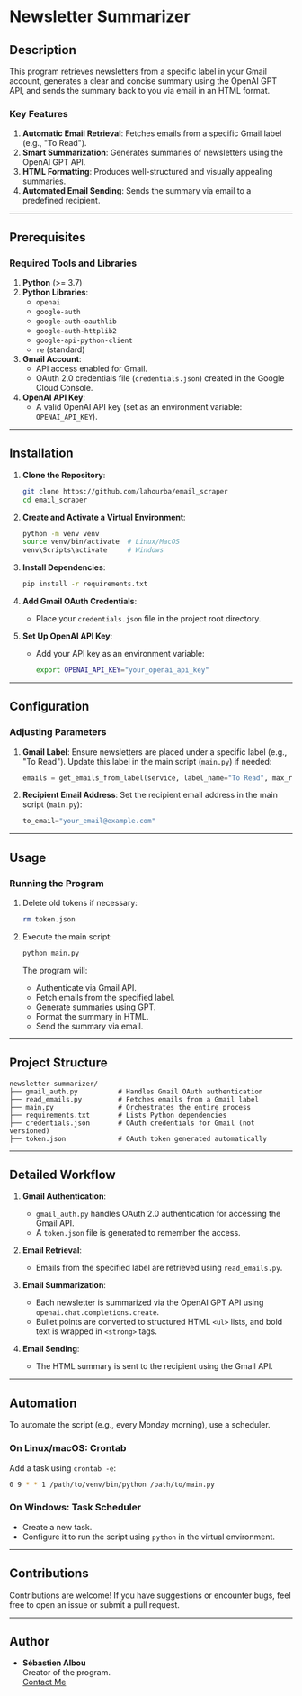 # Newsletter Summarizer

## Description

This program retrieves newsletters from a specific label in your Gmail account, generates a clear and concise summary using the OpenAI GPT API, and sends the summary back to you via email in an HTML format.

### Key Features

1. **Automatic Email Retrieval**: Fetches emails from a specific Gmail label (e.g., "To Read").
2. **Smart Summarization**: Generates summaries of newsletters using the OpenAI GPT API.
3. **HTML Formatting**: Produces well-structured and visually appealing summaries.
4. **Automated Email Sending**: Sends the summary via email to a predefined recipient.

---

## Prerequisites

### Required Tools and Libraries

1. **Python** (>= 3.7)
2. **Python Libraries**:
   - `openai`
   - `google-auth`
   - `google-auth-oauthlib`
   - `google-auth-httplib2`
   - `google-api-python-client`
   - `re` (standard)
3. **Gmail Account**:
   - API access enabled for Gmail.
   - OAuth 2.0 credentials file (`credentials.json`) created in the Google Cloud Console.
4. **OpenAI API Key**:
   - A valid OpenAI API key (set as an environment variable: `OPENAI_API_KEY`).

---

## Installation

1. **Clone the Repository**:
   ```bash
   git clone https://github.com/lahourba/email_scraper
   cd email_scraper
   ```

2. **Create and Activate a Virtual Environment**:
   ```bash
   python -m venv venv
   source venv/bin/activate  # Linux/MacOS
   venv\Scripts\activate     # Windows
   ```

3. **Install Dependencies**:
   ```bash
   pip install -r requirements.txt
   ```

4. **Add Gmail OAuth Credentials**:
   - Place your `credentials.json` file in the project root directory.

5. **Set Up OpenAI API Key**:
   - Add your API key as an environment variable:
     ```bash
     export OPENAI_API_KEY="your_openai_api_key"
     ```

---

## Configuration

### Adjusting Parameters

1. **Gmail Label**: Ensure newsletters are placed under a specific label (e.g., "To Read"). Update this label in the main script (`main.py`) if needed:

   ```python
   emails = get_emails_from_label(service, label_name="To Read", max_results=20)
   ```

2. **Recipient Email Address**: Set the recipient email address in the main script (`main.py`):

   ```python
   to_email="your_email@example.com"
   ```

---

## Usage

### Running the Program

1. Delete old tokens if necessary:
   ```bash
   rm token.json
   ```

2. Execute the main script:
   ```bash
   python main.py
   ```

   The program will:
   - Authenticate via Gmail API.
   - Fetch emails from the specified label.
   - Generate summaries using GPT.
   - Format the summary in HTML.
   - Send the summary via email.

---

## Project Structure

```
newsletter-summarizer/
├── gmail_auth.py          # Handles Gmail OAuth authentication
├── read_emails.py         # Fetches emails from a Gmail label
├── main.py                # Orchestrates the entire process
├── requirements.txt       # Lists Python dependencies
├── credentials.json       # OAuth credentials for Gmail (not versioned)
├── token.json             # OAuth token generated automatically
```

---

## Detailed Workflow

1. **Gmail Authentication**:
   - `gmail_auth.py` handles OAuth 2.0 authentication for accessing the Gmail API.
   - A `token.json` file is generated to remember the access.

2. **Email Retrieval**:
   - Emails from the specified label are retrieved using `read_emails.py`.

3. **Email Summarization**:
   - Each newsletter is summarized via the OpenAI GPT API using `openai.chat.completions.create`.
   - Bullet points are converted to structured HTML `<ul>` lists, and bold text is wrapped in `<strong>` tags.

4. **Email Sending**:
   - The HTML summary is sent to the recipient using the Gmail API.

---

## Automation

To automate the script (e.g., every Monday morning), use a scheduler.

### On Linux/macOS: Crontab

Add a task using `crontab -e`:

```bash
0 9 * * 1 /path/to/venv/bin/python /path/to/main.py
```

### On Windows: Task Scheduler

- Create a new task.
- Configure it to run the script using `python` in the virtual environment.

---

## Contributions

Contributions are welcome! If you have suggestions or encounter bugs, feel free to open an issue or submit a pull request.

---

## Author

- **Sébastien Albou**  
  Creator of the program.  
  [Contact Me](mailto:seb.albou@datafed.fr)


